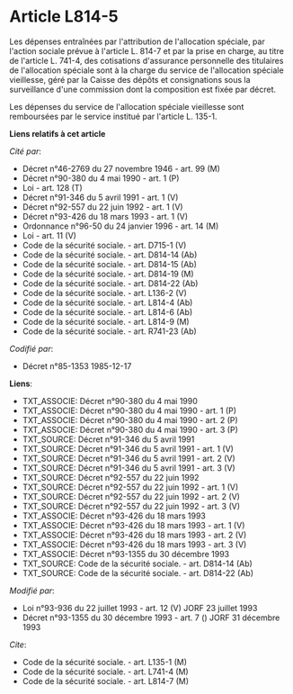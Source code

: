 # Article L814-5

Les dépenses entraînées par l'attribution de l'allocation spéciale, par l'action sociale prévue à l'article L. 814-7 et par
la prise en charge, au titre de l'article L. 741-4, des cotisations d'assurance personnelle des titulaires de l'allocation
spéciale sont à la charge du service de l'allocation spéciale vieillesse, géré par la Caisse des dépôts et consignations sous
la surveillance d'une commission dont la composition est fixée par décret.

Les dépenses du service de l'allocation spéciale vieillesse sont remboursées par le service institué par l'article L. 135-1.

**Liens relatifs à cet article**

_Cité par_:

  - Décret n°46-2769 du 27 novembre 1946 - art. 99 (M)
  - Décret n°90-380 du 4 mai 1990 - art. 1 (P)
  - Loi - art. 128 (T)
  - Décret n°91-346 du 5 avril 1991 - art. 1 (V)
  - Décret n°92-557 du 22 juin 1992 - art. 1 (V)
  - Décret n°93-426 du 18 mars 1993 - art. 1 (V)
  - Ordonnance n°96-50 du 24 janvier 1996 - art. 14 (M)
  - Loi - art. 11 (V)
  - Code de la sécurité sociale. - art. D715-1 (V)
  - Code de la sécurité sociale. - art. D814-14 (Ab)
  - Code de la sécurité sociale. - art. D814-15 (Ab)
  - Code de la sécurité sociale. - art. D814-19 (M)
  - Code de la sécurité sociale. - art. D814-22 (Ab)
  - Code de la sécurité sociale. - art. L136-2 (V)
  - Code de la sécurité sociale. - art. L814-4 (Ab)
  - Code de la sécurité sociale. - art. L814-6 (Ab)
  - Code de la sécurité sociale. - art. L814-9 (M)
  - Code de la sécurité sociale. - art. R741-23 (Ab)

_Codifié par_:

  - Décret n°85-1353 1985-12-17

**Liens**:

  - TXT_ASSOCIE: Décret n°90-380 du 4 mai 1990
  - TXT_ASSOCIE: Décret n°90-380 du 4 mai 1990 - art. 1 (P)
  - TXT_ASSOCIE: Décret n°90-380 du 4 mai 1990 - art. 2 (P)
  - TXT_ASSOCIE: Décret n°90-380 du 4 mai 1990 - art. 3 (P)
  - TXT_SOURCE: Décret n°91-346 du 5 avril 1991
  - TXT_SOURCE: Décret n°91-346 du 5 avril 1991 - art. 1 (V)
  - TXT_SOURCE: Décret n°91-346 du 5 avril 1991 - art. 2 (V)
  - TXT_SOURCE: Décret n°91-346 du 5 avril 1991 - art. 3 (V)
  - TXT_SOURCE: Décret n°92-557 du 22 juin 1992
  - TXT_SOURCE: Décret n°92-557 du 22 juin 1992 - art. 1 (V)
  - TXT_SOURCE: Décret n°92-557 du 22 juin 1992 - art. 2 (V)
  - TXT_SOURCE: Décret n°92-557 du 22 juin 1992 - art. 3 (V)
  - TXT_ASSOCIE: Décret n°93-426 du 18 mars 1993
  - TXT_ASSOCIE: Décret n°93-426 du 18 mars 1993 - art. 1 (V)
  - TXT_ASSOCIE: Décret n°93-426 du 18 mars 1993 - art. 2 (V)
  - TXT_ASSOCIE: Décret n°93-426 du 18 mars 1993 - art. 3 (V)
  - TXT_ASSOCIE: Décret n°93-1355 du 30 décembre 1993
  - TXT_SOURCE: Code de la sécurité sociale. - art. D814-14 (Ab)
  - TXT_SOURCE: Code de la sécurité sociale. - art. D814-22 (Ab)

_Modifié par_:

  - Loi n°93-936 du 22 juillet 1993 - art. 12 (V) JORF 23 juillet 1993
  - Décret n°93-1355 du 30 décembre 1993 - art. 7 () JORF 31 décembre 1993

_Cite_:

  - Code de la sécurité sociale. - art. L135-1 (M)
  - Code de la sécurité sociale. - art. L741-4 (M)
  - Code de la sécurité sociale. - art. L814-7 (M)
